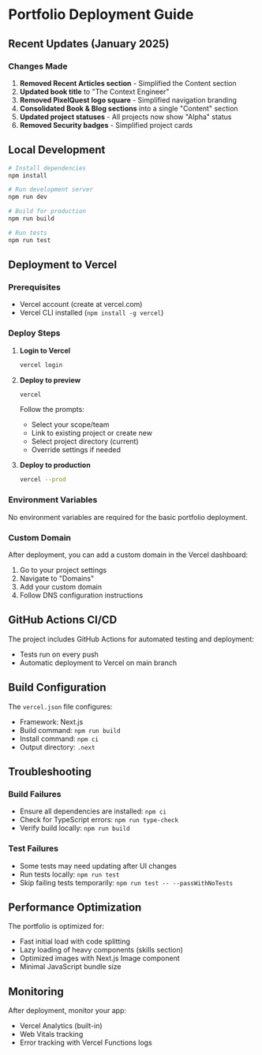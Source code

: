 # Portfolio Deployment Guide

## Recent Updates (January 2025)

### Changes Made
1. **Removed Recent Articles section** - Simplified the Content section
2. **Updated book title** to "The Context Engineer"
3. **Removed PixelQuest logo square** - Simplified navigation branding
4. **Consolidated Book & Blog sections** into a single "Content" section
5. **Updated project statuses** - All projects now show "Alpha" status
6. **Removed Security badges** - Simplified project cards

## Local Development

```bash
# Install dependencies
npm install

# Run development server
npm run dev

# Build for production
npm run build

# Run tests
npm run test
```

## Deployment to Vercel

### Prerequisites
- Vercel account (create at vercel.com)
- Vercel CLI installed (`npm install -g vercel`)

### Deploy Steps

1. **Login to Vercel**
   ```bash
   vercel login
   ```

2. **Deploy to preview**
   ```bash
   vercel
   ```
   Follow the prompts:
   - Select your scope/team
   - Link to existing project or create new
   - Select project directory (current)
   - Override settings if needed

3. **Deploy to production**
   ```bash
   vercel --prod
   ```

### Environment Variables
No environment variables are required for the basic portfolio deployment.

### Custom Domain
After deployment, you can add a custom domain in the Vercel dashboard:
1. Go to your project settings
2. Navigate to "Domains"
3. Add your custom domain
4. Follow DNS configuration instructions

## GitHub Actions CI/CD

The project includes GitHub Actions for automated testing and deployment:
- Tests run on every push
- Automatic deployment to Vercel on main branch

## Build Configuration

The `vercel.json` file configures:
- Framework: Next.js
- Build command: `npm run build`
- Install command: `npm ci`
- Output directory: `.next`

## Troubleshooting

### Build Failures
- Ensure all dependencies are installed: `npm ci`
- Check for TypeScript errors: `npm run type-check`
- Verify build locally: `npm run build`

### Test Failures
- Some tests may need updating after UI changes
- Run tests locally: `npm run test`
- Skip failing tests temporarily: `npm run test -- --passWithNoTests`

## Performance Optimization

The portfolio is optimized for:
- Fast initial load with code splitting
- Lazy loading of heavy components (skills section)
- Optimized images with Next.js Image component
- Minimal JavaScript bundle size

## Monitoring

After deployment, monitor your app:
- Vercel Analytics (built-in)
- Web Vitals tracking
- Error tracking with Vercel Functions logs
